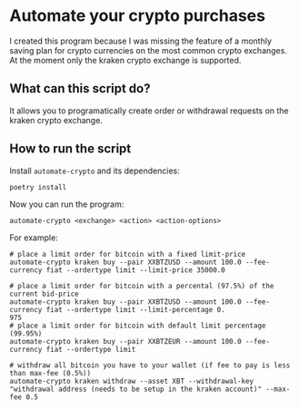 # Automate your crypto purchases

I created this program because I was missing the feature of a monthly saving plan for crypto currencies on the most common crypto exchanges.
At the moment only the kraken crypto exchange is supported.

## What can this script do?
It allows you to programatically create order or withdrawal requests on the kraken crypto exchange.

## How to run the script
Install `automate-crypto` and its dependencies:
```
poetry install
```
Now you can run the program:
```
automate-crypto <exchange> <action> <action-options>
```
For example:
```
# place a limit order for bitcoin with a fixed limit-price
automate-crypto kraken buy --pair XXBTZUSD --amount 100.0 --fee-currency fiat --ordertype limit --limit-price 35000.0

# place a limit order for bitcoin with a percental (97.5%) of the current bid-price
automate-crypto kraken buy --pair XXBTZUSD --amount 100.0 --fee-currency fiat --ordertype limit --limit-percentage 0.
975
# place a limit order for bitcoin with default limit percentage (99.95%)
automate-crypto kraken buy --pair XXBTZEUR --amount 100.0 --fee-currency fiat --ordertype limit

# withdraw all bitcoin you have to your wallet (if fee to pay is less than max-fee (0.5%))
automate-crypto kraken withdraw --asset XBT --withdrawal-key "withdrawal address (needs to be setup in the kraken account)" --max-fee 0.5 
```
